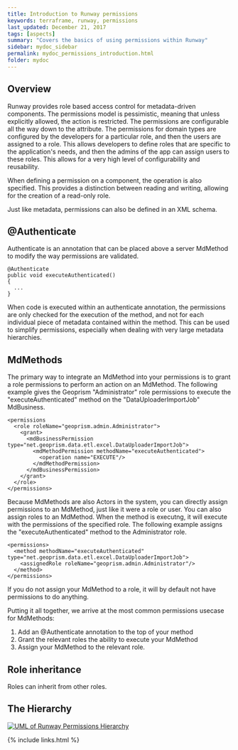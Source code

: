 ```yaml
---
title: Introduction to Runway permissions
keywords: terraframe, runway, permissions
last_updated: December 21, 2017
tags: [aspects]
summary: "Covers the basics of using permissions within Runway"
sidebar: mydoc_sidebar
permalink: mydoc_permissions_introduction.html
folder: mydoc
---
```


## Overview

Runway provides role based access control for metadata-driven components. The permissions model is pessimistic, meaning that unless explicitly allowed, the action is restricted. The permissions are configurable all the way down to the attribute. The permissions for domain types are configured by the developers for a particular role, and then the users are assigned to a role. This allows developers to define roles that are specific to the application's needs, and then the admins of the app can assign users to these roles. This allows for a very high level of configurability and reusability. 

When defining a permission on a component, the operation is also specified. This provides a distinction between reading and writing, allowing for the creation of a read-only role.

Just like metadata, permissions can also be defined in an XML schema. 

## @Authenticate

Authenticate is an annotation that can be placed above a server MdMethod to modify the way permissions are validated. 

    @Authenticate
    public void executeAuthenticated()
    {
      ...
    }

When code is executed within an authenticate annotation, the permissions are only checked for the execution of the method, and not for each individual piece of metadata contained within the method. This can be used to simplify permissions, especially when dealing with very large metadata hierarchies.

## MdMethods

The primary way to integrate an MdMethod into your permissions is to grant a role permissions to perform an action on an MdMethod. The following example gives the Geoprism "Administrator" role permissions to execute the "executeAuthenticated" method on the "DataUploaderImportJob" MdBusiness.

    <permissions
      <role roleName="geoprism.admin.Administrator">
        <grant>
          <mdBusinessPermission type="net.geoprism.data.etl.excel.DataUploaderImportJob">
            <mdMethodPermission methodName="executeAuthenticated">
              <operation name="EXECUTE"/>
            </mdMethodPermission>
          </mdBusinessPermission>
        </grant>
      </role>
    </permissions>

Because MdMethods are also Actors in the system, you can directly assign permissions to an MdMethod, just like it were a role or user. You can also assign roles to an MdMethod. When the method is executng, it will execute with the permissions of the specified role. The following example assigns the "executeAuthenticated" method to the Administrator role.

    <permissions>    
      <method methodName="executeAuthenticated" type="net.geoprism.data.etl.excel.DataUploaderImportJob">
        <assignedRole roleName="geoprism.admin.Administrator"/>
      </method>
    </permissions>

If you do not assign your MdMethod to a role, it will by default not have permissions to do anything.

Putting it all together, we arrive at the most common permissions usecase for MdMethods:
1. Add an @Authenticate annotation to the top of your method
2. Grant the relevant roles the ability to execute your MdMethod
3. Assign your MdMethod to the relevant role.

## Role inheritance

Roles can inherit from other roles.

## The Hierarchy

[![UML of Runway Permissions Hierarchy](./images/RBAC.svg "UML of Runway Attribute Hierarchy")](./images/RBAC.svg)

{% include links.html %}
